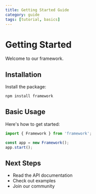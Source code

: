 ```yaml
---
title: Getting Started Guide
category: guide
tags: [tutorial, basics]
---
```


# Getting Started

Welcome to our framework.

## Installation

Install the package:

```bash
npm install framework
```

## Basic Usage

Here's how to get started:

```typescript
import { Framework } from 'framework';

const app = new Framework();
app.start();
```

## Next Steps

- Read the API documentation
- Check out examples
- Join our community